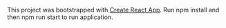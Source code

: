 This project was bootstrapped with [Create React App](https://github.com/facebook/create-react-app).
Run npm install and then npm run start to run application.
